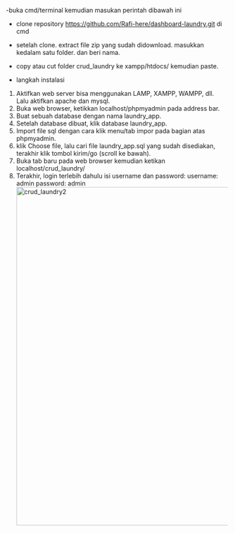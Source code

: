 -buka cmd/terminal kemudian masukan perintah dibawah ini
- clone repository https://github.com/Rafi-here/dashboard-laundry.git di cmd
- setelah clone. extract file zip yang sudah didownload. masukkan kedalam satu folder. dan beri nama.
- copy atau cut folder crud_laundry ke xampp/htdocs/ kemudian paste.

- langkah instalasi
1. Aktifkan web server bisa menggunakan LAMP, XAMPP, WAMPP, dll. Lalu aktifkan apache dan mysql.
2. Buka web browser, ketikkan localhost/phpmyadmin pada address bar.
3. Buat sebuah database dengan nama laundry_app.
4. Setelah database dibuat, klik database laundry_app.
5. Import file sql dengan cara klik menu/tab impor pada bagian atas phpmyadmin.
6. klik Choose file, lalu cari file laundry_app.sql yang sudah disediakan, terakhir klik tombol kirim/go (scroll ke bawah).
7. Buka tab baru pada web browser kemudian ketikan localhost/crud_laundry/
8. Terakhir, login terlebih dahulu isi username dan password:
   username: admin
   password: admin
   <img width="1366" height="768" alt="crud_laundry2" src="https://github.com/user-attachments/assets/9a5a8fc8-da36-4cad-82e9-87a0e3639d7f" />
